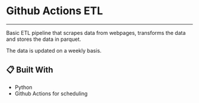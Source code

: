 # Github Actions ETL
---
Basic ETL pipeline that scrapes data from webpages, transforms the data and stores the data in parquet.

The data is updated on a weekly basis.

📋 Built With
---
- Python
- Github Actions for scheduling
